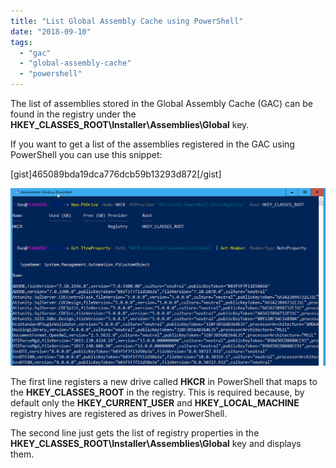 ```yaml
---
title: "List Global Assembly Cache using PowerShell"
date: "2018-09-10"
tags:
  - "gac"
  - "global-assembly-cache"
  - "powershell"
---
```


The list of assemblies stored in the Global Assembly Cache (GAC) can be found in the registry under the **HKEY\_CLASSES\_ROOT\\Installer\\Assemblies\\Global** key.

If you want to get a list of the assemblies registered in the GAC using PowerShell you can use this snippet:

\[gist\]465089bda19dca776dcb59b13293d872\[/gist\]

![ss_gac_getcontent](/images/ss_gac_getcontent.png)

The first line registers a new drive called **HKCR** in PowerShell that maps to the **HKEY\_CLASSES\_ROOT** in the registry. This is required because, by default only the **HKEY\_CURRENT\_USER** and **HKEY\_LOCAL\_MACHINE** registry hives are registered as drives in PowerShell.

The second line just gets the list of registry properties in the **HKEY\_CLASSES\_ROOT\\Installer\\Assemblies\\Global** key and displays them.

